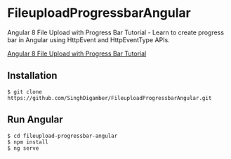 # FileuploadProgressbarAngular

Angular 8 File Upload with Progress Bar Tutorial - Learn to create progress bar in Angular using HttpEvent and HttpEventType APIs.

[Angular 8 File Upload with Progress Bar Tutorial](https://www.positronx.io/angular-file-upload-with-progress-bar-tutorial/)


## Installation

```
$ git clone https://github.com/SinghDigamber/FileuploadProgressbarAngular.git
```

## Run Angular
```
$ cd fileupload-progressbar-angular
$ npm install
$ ng serve
```

 
